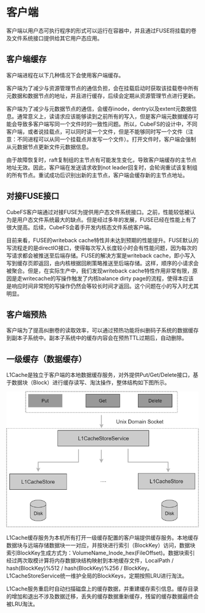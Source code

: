 # 客户端

客户端以用户态可执行程序的形式可以运行在容器中，并且通过FUSE将挂载的卷及文件系统接口提供给其它用户态应用。

## 客户端缓存

客户端进程在以下几种情况下会使用客户端缓存。

客户端为了减少与资源管理节点的通信负担，会在挂载启动时获取该挂载卷中所有元数据和数据节点的地址，并且进行缓存，后续会定期从资源管理节点进行更新。

客户端为了减少与元数据节点的通信，会缓存inode，dentry以及extent元数据信息。通常意义上，读请求应该能够读到之前所有的写入，但是客户端元数据缓存可能会导致多客户端写同一个文件时的一致性问题。所以，CubeFS的设计中，不同客户端，或者说挂载点，可以同时读一个文件，但是不能够同时写一个文件（注意：不同进程可以从同一个挂载点并发写一个文件）。打开文件时，客户端会强制从元数据节点更新文件元数据信息。

由于故障恢复时，raft复制组的主节点有可能发生变化，导致客户端缓存的主节点地址无效。因此，客户端在发送请求收到not
leader回复时，会轮询重试该复制组的所有节点。重试成功后识别出新的主节点，客户端会缓存新的主节点地址。

## 对接FUSE接口

CubeFS客户端通过对接FUSE为提供用户态文件系统接口。之前，性能较低被认为是用户态文件系统最大的缺点。但是经过多年的发展，FUSE已经在性能上有了很大提高。后续，CubeFS会着手开发内核态文件系统客户端。

目前来看，FUSE的writeback
cache特性并未达到预期的性能提升。FUSE默认的写流程走的是directIO接口，使得每次写入长度较小时会有性能问题，因为每次的写请求都会被推送至后端存储。FUSE的解决方案是writeback
cache，即小写入写到缓存页即返回，由内核根据回刷策略推送至后端存储。这样，顺序的小请求会被聚合。但是，在实际生产中，我们发现writeback
cache特性作用非常有限，原因是走writecache的写操作触发了内核balance dirty
page的流程，使得本应该是响应时间非常短的写操作仍然会等较长时间才返回。这个问题在小的写入时尤其明显。

## 客户端预热

客户端为了提高纠删卷的读取效率，可以通过预热功能将纠删码子系统的数据缓存到副本子系统中。副本子系统中的缓存内容会在预热TTL过期后，自动删除。

## 一级缓存（数据缓存）

L1Cache是独立于客户端的本地数据缓存服务，对外提供Put/Get/Delete接口，基于数据块（Block）进行缓存读写、淘汰操作，整体结构如下图所示。

![block cache](./pic/block-cache.png)

L1Cache缓存服务为本机所有打开一级缓存配置的客户端提供缓存服务。本地缓存数据块与远端存储数据块一一对应，并按块进行索引（BlockKey）访问，数据块索引BlockKey生成方式为：VolumeName_Inode_hex(FileOffset)。数据块索引经过两次取模计算将内存数据块结构映射到本地缓存文件，LocalPath
/ hash(BlockKey)%512 / hash(BlockKey)%256 /
BlockKey。L1CacheStoreService统一维护全局的BlockKeys，定期按照LRU进行淘汰。

L1Cache服务重启时自动扫描磁盘上的缓存数据，并重建缓存索引信息。缓存目录的增加和退出不涉及数据迁移，丢失的缓存数据重新缓存，残留的缓存数据最终会被LRU淘汰。